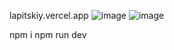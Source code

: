 lapitskiy.vercel.app
![image](https://github.com/Vlad0n1m/Lapitskiy/assets/108946737/77537c51-4d1a-4bef-be71-be4481568ddc)
![image](https://github.com/Vlad0n1m/Lapitskiy/assets/108946737/c82a2cb1-90ac-4fd7-801a-a7370b1f726a)

npm i
npm run dev
